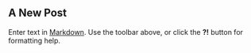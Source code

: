 <!--
title: Testing Out New File Creation
date: 2017-05-20
-->

## A New Post

Enter text in [Markdown](http://daringfireball.net/projects/markdown/). Use the toolbar above, or click the **?!** button for formatting help.
